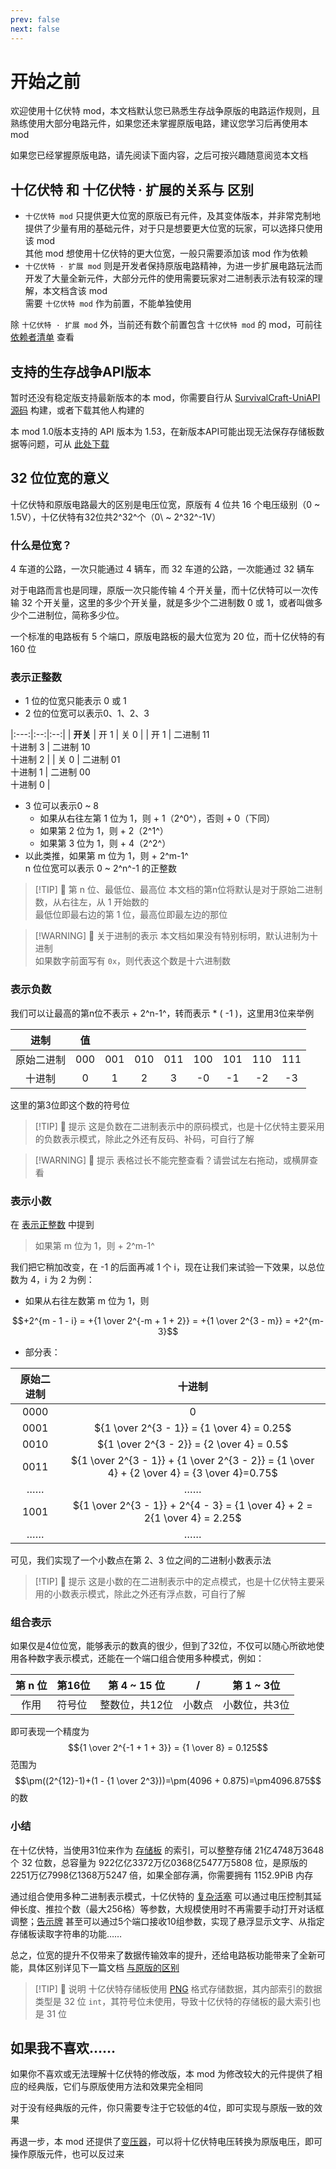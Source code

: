 ```yaml
---
prev: false
next: false
---
```


# 开始之前

欢迎使用十亿伏特 mod，本文档默认您已熟悉生存战争原版的电路运作规则，且熟练使用大部分电路元件，如果您还未掌握原版电路，建议您学习后再使用本 mod

如果您已经掌握原版电路，请先阅读下面内容，之后可按兴趣随意阅览本文档

## 十亿伏特 和 十亿伏特 · 扩展的关系与 区别

* `十亿伏特 mod` 只提供更大位宽的原版已有元件，及其变体版本，并非常克制地提供了少量有用的基础元件，对于只是想要更大位宽的玩家，可以选择只使用该 mod  
  其他 mod 想使用十亿伏特的更大位宽，一般只需要添加该 mod 作为依赖
* `十亿伏特 · 扩展 mod` 则是开发者保持原版电路精神，为进一步扩展电路玩法而开发了大量全新元件，大部分元件的使用需要玩家对二进制表示法有较深的理解，本文档含该 mod  
  需要 `十亿伏特 mod` 作为前置，不能单独使用

除 `十亿伏特 · 扩展 mod` 外，当前还有数个前置包含 `十亿伏特 mod` 的 mod，可前往 [依赖者清单](/zh/about#依赖者) 查看

## 支持的生存战争API版本

暂时还没有稳定版支持最新版本的本 mod，你需要自行从 [SurvivalCraft-UniAPI源码](https://gitee.com/THPRC/survivalcraft-api) 构建，或者下载其他人构建的

本 mod 1.0版本支持的 API 版本为 1.53，在新版本API可能出现无法保存存储板数据等问题，可从 [此处下载](https://gitee.com/THPRC/survivalcraft-api/releases/tag/api1.53P)

## 32 位位宽的意义

十亿伏特和原版电路最大的区别是电压位宽，原版有 4 位共 16 个电压级别（0 \~ 1.5V），十亿伏特有32位共2^32^个（0\ ~ 2^32^-1V）

### 什么是位宽？

4 车道的公路，一次只能通过 4 辆车，而 32 车道的公路，一次能通过 32 辆车

对于电路而言也是同理，原版一次只能传输 4 个开关量，而十亿伏特可以一次传输 32 个开关量，这里的多少个开关量，就是多少个二进制数 0 或 1，或者叫做多少个二进制位，简称多少位。

一个标准的电路板有 5 个端口，原版电路板的最大位宽为 20 位，而十亿伏特的有 160 位

### 表示正整数

* 1 位的位宽只能表示 0 或 1
* 2 位的位宽可以表示0、1、2、3

|:---:|:--:|:--:|
| **开关** | 开 1 | 关 0 |
| 开 1 | 二进制 11<br/>十进制 3 | 二进制 10<br/>十进制 2 |
| 关 0 | 二进制 01<br/>十进制 1 | 二进制 00<br/>十进制 0 |

* 3 位可以表示0 \~ 8
    * 如果从右往左第 1 位为 1，则 + 1（2^0^），否则 + 0（下同）
    * 如果第 2 位为 1，则 + 2（2^1^）
    * 如果第 3 位为 1，则 + 4（2^2^）
* 以此类推，如果第 m 位为 1，则 + 2^m-1^  
  n 位位宽可以表示 0 \~ 2^n^-1 的正整数

> [!TIP] 📝 第 n 位、最低位、最高位
> 本文档的第n位将默认是对于原始二进制数，从右往左，从 1 开始数的  
> 最低位即最右边的第 1 位，最高位即最左边的那位


> [!WARNING] 📝 关于进制的表示
> 本文档如果没有特别标明，默认进制为十进制  
> 如果数字前面写有 `0x`，则代表这个数是十六进制数

### 表示负数

我们可以让最高的第n位不表示 + 2^n-1^，转而表示 * ( -1 )，这里用3位来举例
<div :class="$style.negative_table">

|   进制    |   值   |||||||| 
|:-------:|:-----:|:-----:|:-----:|:-----:|:-----:|:-----:|:-----:|:-----:|
|  原始二进制  |  000  |  001  |  010  |  011  |  100  |  101  |  110  |  111  | 
|   十进制   |   0   |   1   |   2   |   3   |  -0   |  -1   |  -2   |  -3   |

</div>
这里的第3位即这个数的符号位

> [!TIP] 📝 提示
> 这是负数在二进制表示中的原码模式，也是十亿伏特主要采用的负数表示模式，除此之外还有反码、补码，可自行了解

> [!WARNING] 📝 提示
> 表格过长不能完整查看？请尝试左右拖动，或横屏查看

### 表示小数

在 [表示正整数](#表示正整数) 中提到
> 如果第 m 位为 1，则 + 2^m-1^

我们把它稍加改变，在 -1 的后面再减 1 个 i，现在让我们来试验一下效果，以总位数为 4，i 为 2 为例：

* 如果从右往左数第 m 位为 1，则

$$+2^{m - 1 - i} = +{1 \over 2^{-m + 1 + 2}} = +{1 \over 2^{3 - m}} = +2^{m-3}$$

* 部分表：

| 原始二进制 |                                            十进制                                             |
|:-----:|:------------------------------------------------------------------------------------------:|
| 0000  |                                             0                                              |
| 0001  |                         ${1 \over 2^{3 - 1}} = {1 \over 4} = 0.25$                         |
| 0010  |                         ${1 \over 2^{3 - 2}} = {2 \over 4} = 0.5$                          |
| 0011  | ${1 \over 2^{3 - 1}} + {1 \over 2^{3 - 2}} = {1 \over 4} + {2 \over 4} = {3 \over 4}=0.75$ |
|  ……   |                                             ……                                             |
| 1001  |         ${1 \over 2^{3 - 1}} + 2^{4 - 3} = {1 \over 4} + 2 = 2{1 \over 4} = 2.25$          |
|  ……   |                                             ……                                             |

可见，我们实现了一个小数点在第 2、3 位之间的二进制小数表示法

> [!TIP] 📝 提示
> 这是小数的在二进制表示中的定点模式，也是十亿伏特主要采用的小数表示模式，除此之外还有浮点数，可自行了解

### 组合表示

如果仅是4位位宽，能够表示的数真的很少，但到了32位，不仅可以随心所欲地使用各种数字表示模式，还能在一个端口组合使用多种模式，例如：

| 第 n 位 | 第16位 | 第 4 \~ 15 位 |  /  | 第 1 \~ 3位 |
|:-----:|:-----|:-----------:|:---:|:---------:|
|  作用   | 符号位  |  整数位，共12位   | 小数点 |  小数位，共3位  |

即可表现一个精度为
$${1 \over 2^{-1 + 1 + 3}} = {1 \over 8} = 0.125$$
范围为
$$\pm((2^{12}-1)+(1 - {1 \over 2^3}))=\pm(4096 + 0.875)=\pm4096.875$$
的数

### 小结

在十亿伏特，当使用31位来作为 [存储板]() 的索引，可以整整存储 21亿4748万3648 个 32 位数，总容量为 922亿亿3372万亿0368亿5477万5808 位，是原版的 2251万亿7998亿1368万5247 倍，如果全部存满，你需要拥有 1152.9PiB 内存

通过组合使用多种二进制表示模式，十亿伏特的 [复杂活塞]() 可以通过电压控制其延伸长度、推拉个数（最大256格）等参数，大规模使用时不再需要手动打开对话框调整；[告示牌]() 甚至可以通过5个端口接收10组参数，实现了悬浮显示文字、从指定存储板读取字符串的功能……

总之，位宽的提升不仅带来了数据传输效率的提升，还给电路板功能带来了全新可能，具体区别详见下一篇文档 [与原版的区别]()
> [!TIP] 📝 说明
> 十亿伏特存储板使用 [PNG](https://www.w3.org/TR/png/) 格式存储数据，其内部索引的数据类型是 32 位 `int`，其符号位未使用，导致十亿伏特的存储板的最大索引也是 31 位

## 如果我不喜欢……

如果你不喜欢或无法理解十亿伏特的修改版，本 mod 为修改较大的元件提供了相应的经典版，它们与原版使用方法和效果完全相同

对于没有经典版的元件，你只需要专注于它较低的4位，即可实现与原版一致的效果

再退一步，本 mod 还提供了[变压器]()，可以将十亿伏特电压转换为原版电压，即可操作原版元件，也可以反过来

<!--@include: ./parts/feedback.md-->

<style module>
.negative_table tr > td:not(:first-child){
    font-family: var(--vp-font-family-mono);
}
</style>